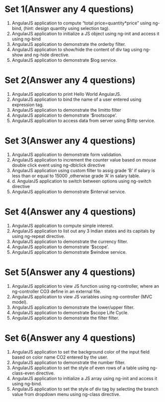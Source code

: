 # Set 1(Answer any 4 questions)
1. AngularJS application to compute “total price=quantity*price” using ng-bind, (hint: design quantity using selection tag).
2. AngularJS application to initialize a JS object using ng-init and access it using ng-bind
3. AngularJS application to demonstrate the orderby filter.
4. AngularJS application to show/hide the content of div tag using ng-show and ng-hide directive.
5. AngularJS application to demonstrate $log service.

# Set 2(Answer any 4 questions)
1. AngularJS application to print Hello World AngularJS.
2. AngularJS application to bind the name of a user entered using expression tag.
3. AngularJS application to demonstrate the limitto filter
4. AngularJS application to demonstrate ‘$rootscope’.
5. AngularJS application to access data from server using $http service.

# Set 3(Answer any 4 questions)
1. AngularJS application to demonstrate form validation.
2. AngularJS application to increment the counter value based on mouse double click event using ng-dblclick directive
3. AngularJS application using custom filter to assig grade ‘B’ if salary is less than or equal to 15000 ,otherwise grade ‘A’ in salary table.
4. d. AngularJS application to switch between options using ng-switch directive
5. AngularJS application to demonstrate $interval service.

# Set 4(Answer any 4 questions)
1. AngularJS application to compute simple interest.
2. AngularJS application to list out any 3 Indian states and its capitals by using ng-repeat directive.
3. AngularJS application to demonstrate the currency filter.
4. AngularJS application to demonstrate ‘$scope’.
5. AngularJS application to demonstrate $window service.

# Set 5(Answer any 4 questions)
1. AngularJS application to view JS function using ng-controller, where an ng-controller CO3 define in an external file.
2. AngularJS application to view JS variables using ng-controller (MVC model).
3. AngularJS application to demonstrate the lower/upper filter.
4. AngularJS application to demonstrate $scope Life Cycle.
5. AngularJS application to demonstrate the filter filter.

# Set 6(Answer any 4 questions)
1. AngularJS application to set the background color of the input field based on color name CO2 entered by the user.
2. AngularJS application to demonstrate the number filter.
3. AngularJS application to set the style of even rows of a table using ng-class-even directive.
4. AngularJS application to initialize a JS array using ng-init and access it using ng-bind.
5. AngularJS application to set the style of div tag by selecting the branch value from dropdown menu using ng-class directive.
